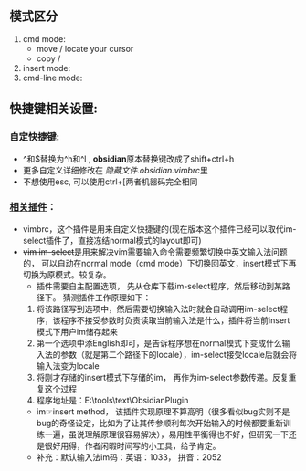 ## 模式区分
1. cmd mode: 
	- move / locate your cursor 
	- copy /  
2. insert mode:
3. cmd-line mode:  

## 快捷键相关设置:
### 自定快捷键:
- ^和\$替换为^h和^l , **obsidian**原本替换键改成了shift+ctrl+h
- 更多自定义详细修改在 *隐藏文件.obsidian.vimbrc*里
- 不想使用esc, 可以使用ctrl+\[两者机器码完全相同

### [相关插件](obsidian://open?vault=BasicProgramming&file=%E8%AE%A1%E7%AE%97%E6%9C%BA%E8%BD%AF%E4%BB%B6%2FObsidian%2FObsidian%E6%8F%92%E4%BB%B6%2FEditor%E6%8F%92%E4%BB%B6)：
- vimbrc，这个插件是用来自定义快捷键的(现在版本这个插件已经可以取代im-select插件了，直接冻结normal模式的layout即可)
- ~~vim im-select~~是用来解决vim需要输入命令需要频繁切换中英文输入法问题的， 可以自动在normal mode（cmd mode）下切换回英文，insert模式下再切换为原模式。较复杂。
	-  插件需要自主配置选项， 先从仓库下载im-select程序，然后移动到某路径下。 猜测插件工作原理如下：
	1. 将该路径写到选项中，然后需要切换输入法时就会自动调用im-select程序，该程序不接受参数时负责读取当前输入法是什么，插件将当前insert模式下用户im储存起来
	2.   第一个选项中添English即可，是告诉程序想在normal模式下变成什么输入法的参数（就是第二个路径下的locale），im-select接受locale后就会将输入法变为locale
	3.  将刚才存储的insert模式下存储的im， 再作为im-select参数传递。反复重复这个过程  
	4. 程序地址是：E:\tools\text\ObsidianPlugin
	- im☞insert method， 该插件实现原理不算高明（很多看似bug实则不是bug的奇怪设定，比如为了让其传参顺利每次开始输入的时候都要重新训练一遍，虽说理解原理很容易解决），易用性平衡得也不好，但研究一下还是很好用得，作者闲暇时间写的小工具，给予肯定。
	- 补充：默认输入法im码：英语：1033， 拼音：2052
